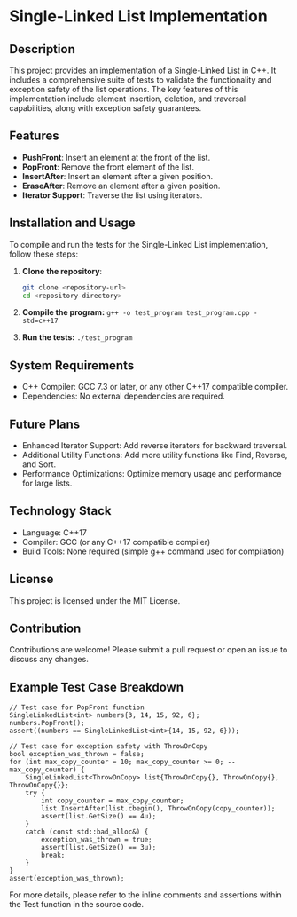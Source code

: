 # Single-Linked List Implementation

## Description
This project provides an implementation of a Single-Linked List in C++. It includes a comprehensive suite of tests to validate the functionality and exception safety of the list operations. The key features of this implementation include element insertion, deletion, and traversal capabilities, along with exception safety guarantees.

## Features
- **PushFront**: Insert an element at the front of the list.
- **PopFront**: Remove the front element of the list.
- **InsertAfter**: Insert an element after a given position.
- **EraseAfter**: Remove an element after a given position.
- **Iterator Support**: Traverse the list using iterators.

## Installation and Usage
To compile and run the tests for the Single-Linked List implementation, follow these steps:

1. **Clone the repository**:
   ```sh
   git clone <repository-url>
   cd <repository-directory>
2. **Compile the program:**
   ```g++ -o test_program test_program.cpp -std=c++17```

3. **Run the tests:**
   ```./test_program```

## System Requirements
- C++ Compiler: GCC 7.3 or later, or any other C++17 compatible compiler.
- Dependencies: No external dependencies are required.

## Future Plans
- Enhanced Iterator Support: Add reverse iterators for backward traversal.
- Additional Utility Functions: Add more utility functions like Find, Reverse, and Sort.
- Performance Optimizations: Optimize memory usage and performance for large lists.
  
## Technology Stack
- Language: C++17
- Compiler: GCC (or any C++17 compatible compiler)
- Build Tools: None required (simple g++ command used for compilation)
  
## License
This project is licensed under the MIT License.

## Contribution
Contributions are welcome! Please submit a pull request or open an issue to discuss any changes.

## Example Test Case Breakdown
```
// Test case for PopFront function
SingleLinkedList<int> numbers{3, 14, 15, 92, 6};
numbers.PopFront();
assert((numbers == SingleLinkedList<int>{14, 15, 92, 6}));

// Test case for exception safety with ThrowOnCopy
bool exception_was_thrown = false;
for (int max_copy_counter = 10; max_copy_counter >= 0; --max_copy_counter) {
    SingleLinkedList<ThrowOnCopy> list{ThrowOnCopy{}, ThrowOnCopy{}, ThrowOnCopy{}};
    try {
        int copy_counter = max_copy_counter;
        list.InsertAfter(list.cbegin(), ThrowOnCopy(copy_counter));
        assert(list.GetSize() == 4u);
    }
    catch (const std::bad_alloc&) {
        exception_was_thrown = true;
        assert(list.GetSize() == 3u);
        break;
    }
}
assert(exception_was_thrown);
```
For more details, please refer to the inline comments and assertions within the Test function in the source code.
